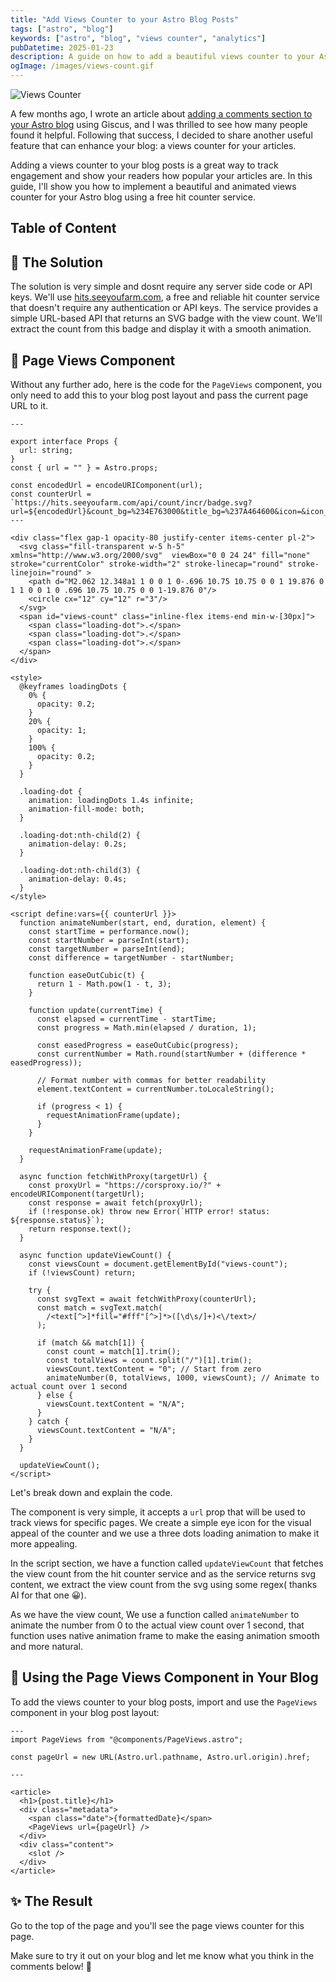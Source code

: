 ```yaml
---
title: "Add Views Counter to your Astro Blog Posts"
tags: ["astro", "blog"]
keywords: ["astro", "blog", "views counter", "analytics"]
pubDatetime: 2025-01-23
description: A guide on how to add a beautiful views counter to your Astro blog posts using a free hit counter service
ogImage: /images/views-count.gif
---
```


![Views Counter](/images/views-count.gif)

A few months ago, I wrote an article about [adding a comments section to your Astro blog](/posts/add-comments-section-to-your-astro-blog) using Giscus, and I was thrilled to see how many people found it helpful. Following that success, I decided to share another useful feature that can enhance your blog: a views counter for your articles.

Adding a views counter to your blog posts is a great way to track engagement and show your readers how popular your articles are. In this guide, I'll show you how to implement a beautiful and animated views counter for your Astro blog using a free hit counter service.

## Table of Content

## 🎯 The Solution

The solution is very simple and dosnt require any server side code or API keys. We'll use [hits.seeyoufarm.com](https://hits.seeyoufarm.com/), a free and reliable hit counter service that doesn't require any authentication or API keys. The service provides a simple URL-based API that returns an SVG badge with the view count. We'll extract the count from this badge and display it with a smooth animation.

## 👀 Page Views Component

Without any further ado, here is the code for the `PageViews` component, you only need to add this to your blog post layout and pass the current page URL to it.

```astro
---

export interface Props {
  url: string;
}
const { url = "" } = Astro.props;

const encodedUrl = encodeURIComponent(url);
const counterUrl = `https://hits.seeyoufarm.com/api/count/incr/badge.svg?url=${encodedUrl}&count_bg=%234E763000&title_bg=%237A464600&icon=&icon_color=%23E7E7E7&title=Reads+%28Today+%2F+All+Time%29+%3A&edge_flat=true`;
---

<div class="flex gap-1 opacity-80 justify-center items-center pl-2">
  <svg class="fill-transparent w-5 h-5" xmlns="http://www.w3.org/2000/svg"  viewBox="0 0 24 24" fill="none" stroke="currentColor" stroke-width="2" stroke-linecap="round" stroke-linejoin="round" >
    <path d="M2.062 12.348a1 1 0 0 1 0-.696 10.75 10.75 0 0 1 19.876 0 1 1 0 0 1 0 .696 10.75 10.75 0 0 1-19.876 0"/>
    <circle cx="12" cy="12" r="3"/>
  </svg>
  <span id="views-count" class="inline-flex items-end min-w-[30px]">
    <span class="loading-dot">.</span>
    <span class="loading-dot">.</span>
    <span class="loading-dot">.</span>
  </span>
</div>

<style>
  @keyframes loadingDots {
    0% {
      opacity: 0.2;
    }
    20% {
      opacity: 1;
    }
    100% {
      opacity: 0.2;
    }
  }

  .loading-dot {
    animation: loadingDots 1.4s infinite;
    animation-fill-mode: both;
  }

  .loading-dot:nth-child(2) {
    animation-delay: 0.2s;
  }

  .loading-dot:nth-child(3) {
    animation-delay: 0.4s;
  }
</style>

<script define:vars={{ counterUrl }}>
  function animateNumber(start, end, duration, element) {
    const startTime = performance.now();
    const startNumber = parseInt(start);
    const targetNumber = parseInt(end);
    const difference = targetNumber - startNumber;

    function easeOutCubic(t) {
      return 1 - Math.pow(1 - t, 3);
    }

    function update(currentTime) {
      const elapsed = currentTime - startTime;
      const progress = Math.min(elapsed / duration, 1);

      const easedProgress = easeOutCubic(progress);
      const currentNumber = Math.round(startNumber + (difference * easedProgress));

      // Format number with commas for better readability
      element.textContent = currentNumber.toLocaleString();

      if (progress < 1) {
        requestAnimationFrame(update);
      }
    }

    requestAnimationFrame(update);
  }

  async function fetchWithProxy(targetUrl) {
    const proxyUrl = "https://corsproxy.io/?" + encodeURIComponent(targetUrl);
    const response = await fetch(proxyUrl);
    if (!response.ok) throw new Error(`HTTP error! status: ${response.status}`);
    return response.text();
  }

  async function updateViewCount() {
    const viewsCount = document.getElementById("views-count");
    if (!viewsCount) return;

    try {
      const svgText = await fetchWithProxy(counterUrl);
      const match = svgText.match(
        /<text[^>]*fill="#fff"[^>]*>([\d\s/]+)<\/text>/
      );

      if (match && match[1]) {
        const count = match[1].trim();
        const totalViews = count.split("/")[1].trim();
        viewsCount.textContent = "0"; // Start from zero
        animateNumber(0, totalViews, 1000, viewsCount); // Animate to actual count over 1 second
      } else {
        viewsCount.textContent = "N/A";
      }
    } catch {
      viewsCount.textContent = "N/A";
    }
  }

  updateViewCount();
</script>

```

Let's break down and explain the code.

The component is very simple, it accepts a `url` prop that will be used to track views for specific pages. We create a simple eye icon for the visual appeal of the counter and we use a three dots loading animation to make it more appealing.

In the script section, we have a function called `updateViewCount` that fetches the view count from the hit counter service and as the service returns svg content, we extract the view count from the svg using some regex( thanks AI for that one 😀).

As we have the view count, We use a function called `animateNumber` to animate the number from 0 to the actual view count over 1 second, that function uses native animation frame to make the easing animation smooth and more natural.

## 📝 Using the Page Views Component in Your Blog

To add the views counter to your blog posts, import and use the `PageViews` component in your blog post layout:

```astro
---
import PageViews from "@components/PageViews.astro";

const pageUrl = new URL(Astro.url.pathname, Astro.url.origin).href;

---

<article>
  <h1>{post.title}</h1>
  <div class="metadata">
    <span class="date">{formattedDate}</span>
    <PageViews url={pageUrl} />
  </div>
  <div class="content">
    <slot />
  </div>
</article>
```

## ✨ The Result

Go to the top of the page and you'll see the page views counter for this page.

Make sure to try it out on your blog and let me know what you think in the comments below! 🎉
